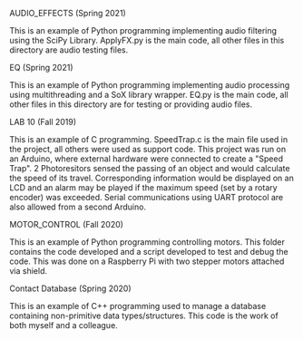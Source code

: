 AUDIO_EFFECTS (Spring 2021)

This is an example of Python programming implementing audio filtering using the SciPy Library. ApplyFX.py is the main code, all other files in this directory are audio testing files.

EQ (Spring 2021)

This is an example of Python programming implementing audio processing using multithreading and a SoX library wrapper. EQ.py is the main code, all other files in this directory are for testing or providing audio files.

LAB 10 (Fall 2019)

This is an example of C programming. SpeedTrap.c is the main file used in the project, all others were used as support code.
This project was run on an Arduino, where external hardware were connected to create a "Speed Trap". 2 Photoresitors sensed the
passing of an object and would calculate the speed of its travel. Corresponding information would be displayed on an LCD 
and an alarm may be played if the maximum speed (set by a rotary encoder) was exceeded. Serial communications using UART
protocol are also allowed from a second Arduino.


MOTOR_CONTROL (Fall 2020)

This is an example of Python programming controlling motors. This folder contains the code developed and a script developed to test
and debug the code. This was done on a Raspberry Pi with two stepper motors attached via shield.

Contact Database (Spring 2020)

This is an example of C++ programming used to manage a database containing non-primitive data types/structures. This code is the work of both myself and a colleague.
